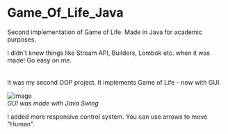 # Game_Of_Life_Java
Second implementation of Game of Life. Made in Java for academic purposes. 

I didn't knew things like Stream API, Builders, Lombok etc. when it was made! Go easy on me. <br/><br/><br/>
It was my second OOP project. It implements Game of Life - now with GUI.

![image](https://user-images.githubusercontent.com/78416604/119008198-3d50c780-b992-11eb-8f3e-173efe04e735.png)
<br/>
<i> GUI was made with Java Swing</i>

I added more responsive control system. You can use arrows to move "Human".
